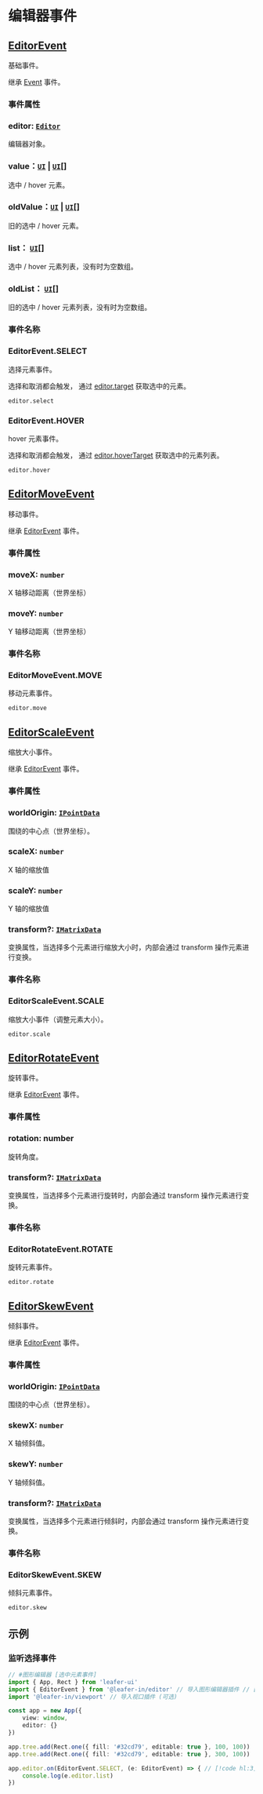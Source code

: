 <script setup>
import Case from '/component/Case.vue'
</script>

# 编辑器事件

## [EditorEvent](/api/classes/EditorEvent.md)

基础事件。

继承 [Event](/reference/event/basic/Event.md) 事件。

### 事件属性

### editor: [`Editor`](/plugin/in/editor/index.md)

编辑器对象。

### value：[`UI`](/reference/display/UI.md) | [`UI`](/reference/display/UI.md)[]

选中 / hover 元素。

### oldValue：[`UI`](/reference/display/UI.md) | [`UI`](/reference/display/UI.md)[]

旧的选中 / hover 元素。

### list： [`UI`](/reference/display/UI.md)[]

选中 / hover 元素列表，没有时为空数组。

### oldList： [`UI`](/reference/display/UI.md)[]

旧的选中 / hover 元素列表，没有时为空数组。

### 事件名称

### EditorEvent.SELECT

选择元素事件。

选择和取消都会触发， 通过 [editor.target](/plugin/in/editor/index.md#target-ui-ui) 获取选中的元素。

`editor.select`

### EditorEvent.HOVER

hover 元素事件。

选择和取消都会触发， 通过 [editor.hoverTarget](/plugin/in/editor/index.md#hovertarget-ui) 获取选中的元素列表。

`editor.hover`

## [EditorMoveEvent](/api/classes/EditorMoveEvent.md)

移动事件。

继承 [EditorEvent](#editorevent) 事件。

### 事件属性

### moveX: `number`

X 轴移动距离（世界坐标）

### moveY: `number`

Y 轴移动距离（世界坐标）

### 事件名称

### EditorMoveEvent.MOVE

移动元素事件。

`editor.move`

## [EditorScaleEvent](/api/classes/EditorScaleEvent.md)

缩放大小事件。

继承 [EditorEvent](#editorevent) 事件。

### 事件属性

### worldOrigin: [`IPointData`](/api/interfaces/IPointData.md)

围绕的中心点（世界坐标）。

### scaleX: `number`

X 轴的缩放值

### scaleY: `number`

Y 轴的缩放值

### transform?: [`IMatrixData`](/api/interfaces/IMatrixData.md)

变换属性，当选择多个元素进行缩放大小时，内部会通过 transform 操作元素进行变换。

### 事件名称

### EditorScaleEvent.SCALE

缩放大小事件（调整元素大小）。

`editor.scale`

## [EditorRotateEvent](/api/classes/EditorRotateEvent.md)

旋转事件。

继承 [EditorEvent](#editorevent) 事件。

### 事件属性

### rotation: number

旋转角度。

### transform?: [`IMatrixData`](/api/interfaces/IMatrixData.md)

变换属性，当选择多个元素进行旋转时，内部会通过 transform 操作元素进行变换。

### 事件名称

### EditorRotateEvent.ROTATE

旋转元素事件。

`editor.rotate`

## [EditorSkewEvent](/api/classes/EditorSkewEvent.md)

倾斜事件。

继承 [EditorEvent](#editorevent) 事件。

### 事件属性

### worldOrigin: [`IPointData`](/api/interfaces/IPointData.md)

围绕的中心点（世界坐标）。

### skewX: `number`

X 轴倾斜值。

### skewY: `number`

Y 轴倾斜值。

### transform?: [`IMatrixData`](/api/interfaces/IMatrixData.md)

变换属性，当选择多个元素进行倾斜时，内部会通过 transform 操作元素进行变换。

### 事件名称

### EditorSkewEvent.SKEW

倾斜元素事件。

`editor.skew`

## 示例

### 监听选择事件

```ts
// #图形编辑器 [选中元素事件]
import { App, Rect } from 'leafer-ui'
import { EditorEvent } from '@leafer-in/editor' // 导入图形编辑器插件 // [!code hl] 
import '@leafer-in/viewport' // 导入视口插件 (可选)

const app = new App({
    view: window,
    editor: {}
})

app.tree.add(Rect.one({ fill: '#32cd79', editable: true }, 100, 100))
app.tree.add(Rect.one({ fill: '#32cd79', editable: true }, 300, 100))

app.editor.on(EditorEvent.SELECT, (e: EditorEvent) => { // [!code hl:3]
    console.log(e.editor.list)
})
```
